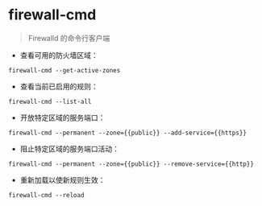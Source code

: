 # firewall-cmd

> Firewalld 的命令行客户端

- 查看可用的防火墙区域：

`firewall-cmd --get-active-zones`

- 查看当前已启用的规则：

`firewall-cmd --list-all`

- 开放特定区域的服务端口：

`firewall-cmd --permanent --zone={{public}} --add-service={{https}}`

- 阻止特定区域的服务端口活动：

`firewall-cmd --permanent --zone={{public}} --remove-service={{http}}`

- 重新加载以使新规则生效：

`firewall-cmd --reload`

[#]: contributors: ([Mr. Ren])